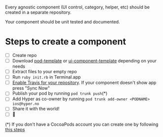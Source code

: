 Every agnostic component (UI control, category, helper, etc) should be created in a separate repository.

Your component should be unit tested and documented.

# Steps to create a component
- [ ] Create repo
- [ ] Download [pod-template](https://github.com/hyperoslo/pod-template/archive/master.zip) or [ui-component-template](https://github.com/hyperoslo/ui-component-template/archive/master.zip) depending on your needs
- [ ] Extract files to your empty repo
- [ ] Run `ruby init.rb` in Terminal.app
- [ ] [Enable Travis for your repository](https://travis-ci.org/profile/hyperoslo). If your component doesn't show app press "Sync Now"
- [ ] Publish your pod by running `pod trunk push`(*)
- [ ] Add Hyper as co-owner by running `pod trunk add-owner <PODNAME> ios@hyper.no`
- [ ] Share it with the world!
- [ ] :cake:

(*) If you don't have a CocoaPods account you can create one by following [this steps](http://guides.cocoapods.org/making/getting-setup-with-trunk.html#getting-started)
